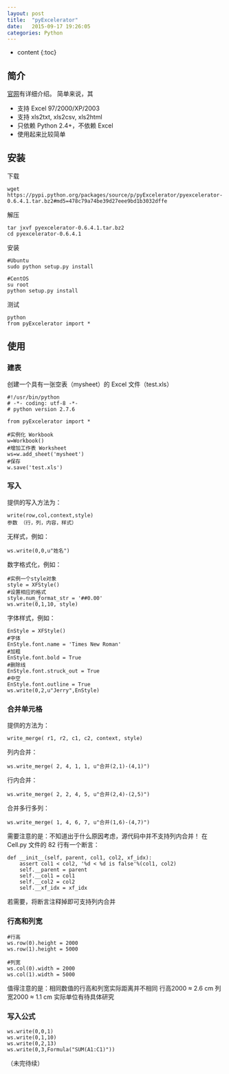 ```yaml
---
layout: post
title:  "pyExcelerator"
date:   2015-09-17 19:26:05
categories: Python
---
```


* content
{:toc}

## 简介

[官网](https://pypi.python.org/pypi/pyExcelerator/)有详细介绍。
简单来说，其

* 支持 Excel 97/2000/XP/2003
* 支持 xls2txt, xls2csv, xls2html
* 只依赖 Python 2.4+，不依赖 Excel
* 使用起来比较简单

## 安装

下载

	wget https://pypi.python.org/packages/source/p/pyExcelerator/pyexcelerator-0.6.4.1.tar.bz2#md5=478c79a74be39d27eee9bd1b3032dffe

解压

	tar jxvf pyexcelerator-0.6.4.1.tar.bz2
	cd pyexcelerator-0.6.4.1

安装

	#Ubuntu
	sudo python setup.py install

	#CentOS
	su root
	python setup.py install

测试

	python
	from pyExcelerator import *

## 使用

### 建表
创建一个具有一张空表（mysheet）的 Excel 文件（test.xls）

	#!/usr/bin/python
	# -*- coding: utf-8 -*-
	# python version 2.7.6

	from pyExcelerator import *

	#实例化 Workbook
	w=Workbook()
	#增加工作表 Worksheet
	ws=w.add_sheet('mysheet')
	#保存
	w.save('test.xls')

### 写入
提供的写入方法为：

	write(row,col,context,style)
	参数 （行，列，内容，样式）

无样式，例如：

	ws.write(0,0,u"姓名")

数字格式化，例如：

	#实例一个style对象
	style = XFStyle()
	#设置相应的格式
	style.num_format_str = '##0.00'
	ws.write(0,1,10, style)

字体样式，例如：

	EnStyle = XFStyle()
	#字体
	EnStyle.font.name = 'Times New Roman'
	#加粗
	EnStyle.font.bold = True
	#删除线
	EnStyle.font.struck_out = True
	#中空
	EnStyle.font.outline = True
	ws.write(0,2,u"Jerry",EnStyle)

### 合并单元格
提供的方法为：

	write_merge( r1, r2, c1, c2, context, style)

列内合并：

	ws.write_merge( 2, 4, 1, 1, u"合并(2,1)-(4,1)")

行内合并：

	ws.write_merge( 2, 2, 4, 5, u"合并(2,4)-(2,5)")

合并多行多列：

	ws.write_merge( 1, 4, 6, 7, u"合并(1,6)-(4,7)")

需要注意的是：不知道出于什么原因考虑，源代码中并不支持列内合并！
在 Cell.py 文件的 82 行有一个断言：

	def __init__(self, parent, col1, col2, xf_idx):
		assert col1 < col2, '%d < %d is false'%(col1, col2)
		self.__parent = parent
		self.__col1 = col1
		self.__col2 = col2
		self.__xf_idx = xf_idx

若需要，将断言注释掉即可支持列内合并

### 行高和列宽

	#行高
	ws.row(0).height = 2000
	ws.row(1).height = 5000

	#列宽
	ws.col(0).width = 2000
	ws.col(1).width = 5000

值得注意的是：相同数值的行高和列宽实际距离并不相同
行高2000 ≈ 2.6 cm
列宽2000 ≈ 1.1 cm
实际单位有待具体研究

### 写入公式

	ws.write(0,0,1)
	ws.write(0,1,10)
	ws.write(0,2,13)
	ws.write(0,3,Formula("SUM(A1:C1)"))

（未完待续）
